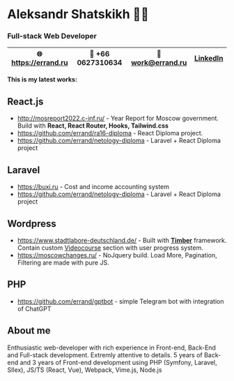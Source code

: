 # Aleksandr Shatskikh  🧑‍💻


### **Full-stack Web Developer**
| 🌐 https://errand.ru | 📱 +66 0627310634 |📧 work@errand.ru | [LinkedIn](https://www.linkedin.com/in/aleksandr-shatskikh-7b1072b0/)
|--|--|--|--|        

 **This is my latest works:**

## React.js

 - http://mosreport2022.c-inf.ru/ - Year Report for Moscow government.
   Build with **React, React Router, Hooks, Tailwind.css**
  - https://github.com/errand/ra16-diploma - React Diploma project.
  - https://github.com/errand/netology-diploma  - Laravel + React Diploma project

## Laravel

- https://buxi.ru - Сost and income accounting system
- https://github.com/errand/netology-diploma  - Laravel + React Diploma project

## Wordpress

- https://www.stadtlabore-deutschland.de/ - Built with **[Timber](https://github.com/timber/timber)** framework. Contain custom [Videocourse](https://www.stadtlabore-deutschland.de/videokurs) section with user progress system.
- https://moscowchanges.ru/ - NoJquery build. Load More, Pagination, Filtering are made with pure JS.

## PHP
- https://github.com/errand/gptbot - simple Telegram bot with integration of ChatGPT

## About me
Enthusiastic web-developer with rich experience in Front-end, Back-End and Full-stack development. Extremly attentive to details.
5 years of Back-end and 3 years of Front-end development using PHP (Symfony, Laravel, SIlex), JS/TS (React, Vue), Webpack, Vime.js, Node.js
